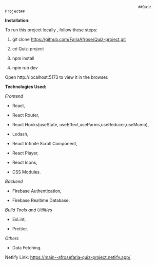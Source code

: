                                                                  ##Quiz Project##

**Installation:**

To run this project locally , follow these steps:

1. git clone https://github.com/FariaAfrose/Quiz-project.git

2. cd Quiz-project

3. npm install

4. npm run dev

Open http://localhost:5173 to view it in the browser.

**Technologies Used:**

_Frontend_

  * React,
  
  * React Router,
  
  * React Hooks(useState, useEffect,useParms,useReducer,useMomo),
  
   * Lodash,
   
   * React Infinite Scroll Component,
   
   * React Player,
   
   * React Icons,
   
   * CSS Modules.

_Backend_

 * Firebase Authentication,
   
  * Firebase Realtime Database.

_Build Tools and Utilities_

  * EsLint,
    
  * Prettier.

_Others_

  * Data Fetching.

Netlify Link:  https://main--afrosefaria-quiz-project.netlify.app/
